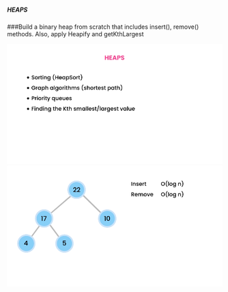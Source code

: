 ##### HEAPS
###Build a binary heap from scratch that includes insert(), remove() methods. Also, apply Heapify and getKthLargest 


![Heaps](https://github.com/AhmedIbrahim336/Heaps/blob/master/assets/Heaps-1.png)
![Heaps](https://github.com/AhmedIbrahim336/Heaps/blob/master/assets/Heaps-2.png)


